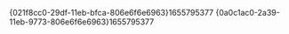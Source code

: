 {021f8cc0-29df-11eb-bfca-806e6f6e6963}$1655795377$
{0a0c1ac0-2a39-11eb-9773-806e6f6e6963}$1655795377$
